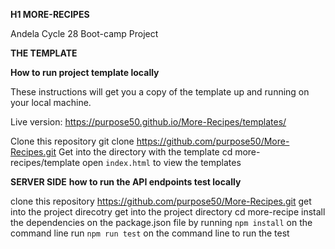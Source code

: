 **H1 MORE-RECIPES**

Andela Cycle 28 Boot-camp Project

**THE TEMPLATE**

**How to run project template locally**

These instructions will get you a copy of the template up and running on your local machine.

Live version: https://purpose50.github.io/More-Recipes/templates/

Clone this repository
git clone https://github.com/purpose50/More-Recipes.git
Get into the directory with the template
cd more-recipes/template
open `index.html` to view the templates


**SERVER SIDE**
**how to run the API endpoints test locally**

clone this repository
https://github.com/purpose50/More-Recipes.git
get into the project direcotry
get into the project directory
cd more-recipe
install the dependencies on the package.json file by running `npm install` on the command line
run `npm run test` on the command line to run the test
